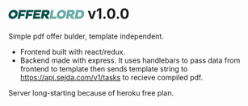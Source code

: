# <img src="/client/assets/img/logo.png" width="150"> v1.0.0

Simple pdf offer bulder, template independent.
* Frontend built with react/redux.
* Backend made with express.
It uses handlebars to pass data from frontend to template 
then sends template string to https://api.sejda.com/v1/tasks 
to recieve compiled pdf.

Server long-starting because of heroku free plan.
